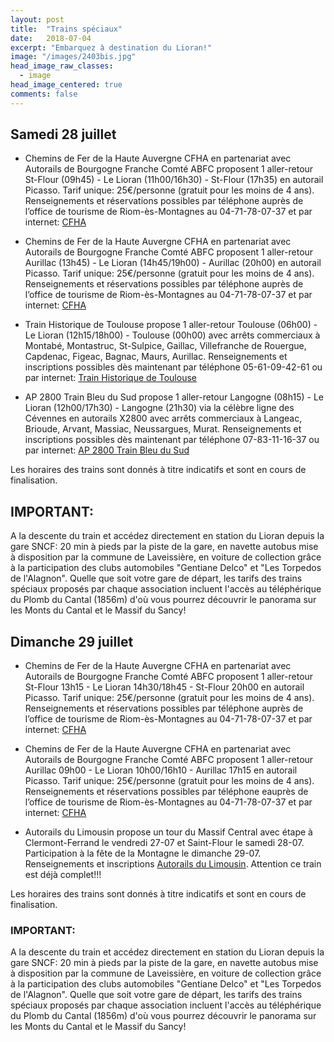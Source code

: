```yaml
---
layout: post
title:  "Trains spéciaux"
date:   2018-07-04
excerpt: "Embarquez à destination du Lioran!"
image: "/images/2403bis.jpg"
head_image_raw_classes:
  - image
head_image_centered: true
comments: false
---
```


## Samedi 28 juillet

* Chemins de Fer de la Haute Auvergne CFHA en partenariat avec Autorails de Bourgogne Franche Comté ABFC proposent 1 aller-retour St-Flour (09h45) - Le Lioran (11h00/16h30) - St-Flour (17h35) en autorail Picasso. Tarif unique: 25€/personne (gratuit pour les moins de 4 ans). Renseignements et réservations possibles par téléphone auprès de l’office de tourisme de Riom-ès-Montagnes au 04-71-78-07-37 et par internet: [CFHA](http://www.gentiane-express.com/blog/150-ans-ligne-du-lioran)

* Chemins de Fer de la Haute Auvergne CFHA en partenariat avec Autorails de Bourgogne Franche Comté ABFC proposent 1 aller-retour Aurillac (13h45) - Le Lioran (14h45/19h00) - Aurillac (20h00) en autorail Picasso. Tarif unique: 25€/personne (gratuit pour les moins de 4 ans). Renseignements et réservations possibles par téléphone auprès de l’office de tourisme de Riom-ès-Montagnes au 04-71-78-07-37 et par internet: [CFHA](http://www.gentiane-express.com/blog/150-ans-ligne-du-lioran)

* Train Historique de Toulouse propose 1 aller-retour Toulouse (06h00) - Le Lioran (12h15/18h00) - Toulouse (00h00) avec arrêts commerciaux à Montabé, Montastruc, St-Sulpice, Gaillac, Villefranche de Rouergue, Capdenac, Figeac, Bagnac, Maurs, Aurillac. Renseignements et inscriptions possibles dès maintenant par téléphone 05-61-09-42-61 ou par internet: [Train Historique de Toulouse](https://www.trainhistorique-toulouse.com/nos-voyages/le-lioran-en-auvergne/)

* AP 2800 Train Bleu du Sud propose 1 aller-retour Langogne (08h15) - Le Lioran (12h00/17h30) - Langogne (21h30) via la célèbre ligne des Cévennes en autorails X2800 avec arrêts commerciaux à Langeac, Brioude, Arvant, Massiac, Neussargues, Murat. Renseignements et inscriptions possibles dès maintenant par téléphone 07-83-11-16-37 ou par internet: [AP 2800 Train Bleu du Sud](https://www.helloasso.com/associations/ap2800/evenements/le-lioran-fete-la-montagne)

Les horaires des trains sont donnés à titre indicatifs et sont en cours de finalisation.

## IMPORTANT:
A la descente du train et accédez directement en station du Lioran depuis la gare SNCF: 20 min à pieds par la piste de la gare, en navette autobus mise à disposition par la commune de Laveissière, en voiture de collection grâce à la participation des clubs automobiles "Gentiane Delco" et "Les Torpedos de l'Alagnon".
Quelle que soit votre gare de départ, les tarifs des trains spéciaux proposés par chaque association incluent l'accès au téléphérique du Plomb du Cantal (1856m) d'où vous pourrez découvrir le panorama sur les Monts du Cantal et le Massif du Sancy!

## Dimanche 29 juillet

* Chemins de Fer de la Haute Auvergne CFHA en partenariat avec Autorails de Bourgogne Franche Comté ABFC proposent 1 aller-retour St-Flour 13h15 - Le Lioran 14h30/18h45 - St-Flour 20h00 en autorail Picasso. Tarif unique: 25€/personne (gratuit pour les moins de 4 ans). Renseignements et réservations possibles par téléphone auprès de l’office de tourisme de Riom-ès-Montagnes au 04-71-78-07-37 et par internet: [CFHA](http://www.gentiane-express.com/blog/150-ans-ligne-du-lioran)

* Chemins de Fer de la Haute Auvergne CFHA en partenariat avec Autorails de Bourgogne Franche Comté ABFC proposent 1 aller-retour Aurillac 09h00 - Le Lioran 10h00/16h10 - Aurillac 17h15 en autorail Picasso. Tarif unique: 25€/personne (gratuit pour les moins de 4 ans). Renseignements et réservations possibles par téléphone eauprès de l’office de tourisme de Riom-ès-Montagnes au 04-71-78-07-37 et par internet: [CFHA](http://www.gentiane-express.com/blog/150-ans-ligne-du-lioran)

* Autorails du Limousin propose un tour du Massif Central avec étape à Clermont-Ferrand le vendredi 27-07 et Saint-Flour le samedi 28-07. Participation à la fête de la Montagne le dimanche 29-07. Renseignements et inscriptions [Autorails du Limousin](http://www.autorail-limousin.fr/index.php/tour-massif-central). Attention ce train est déjà complet!!!

Les horaires des trains sont donnés à titre indicatifs et sont en cours de finalisation.

### IMPORTANT:
A la descente du train et accédez directement en station du Lioran depuis la gare SNCF: 20 min à pieds par la piste de la gare, en navette autobus mise à disposition par la commune de Laveissière, en voiture de collection grâce à la participation des clubs automobiles "Gentiane Delco" et "Les Torpedos de l'Alagnon".
Quelle que soit votre gare de départ, les tarifs des trains spéciaux proposés par chaque association incluent l'accès au téléphérique du Plomb du Cantal (1856m) d'où vous pourrez découvrir le panorama sur les Monts du Cantal et le Massif du Sancy!
